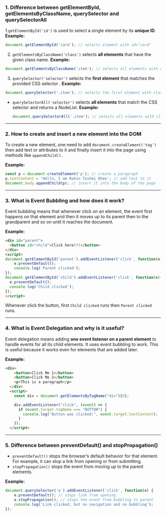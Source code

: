 
### **1. Difference between getElementById, getElementsByClassName, querySelector and querySelectorAll**

1.`getElementById('id')` is used to select a single element by its **unique ID**.
  **Example:**

  ```js
  document.getElementById('card'); // selects element with id="card"
  ```

2. `getElementsByClassName('class')` selects **all elements** that have the given class name. 
  **Example:**

  ```js
  document.getElementsByClassName('item'); // selects all elements with class="item"
  ```

3. `querySelector('selector')` selects the **first element** that matches the provided CSS selector .
  **Example:**

  ```js
  document.querySelector('.item'); // selects the first element with class="item"
  ```

* `querySelectorAll('selector')` selects **all elements** that match the CSS selector and returns a NodeList.
  **Example:**

  ```js
  document.querySelectorAll('.item'); // selects all elements with class="item"
  ```

---

### **2. How to create and insert a new element into the DOM**

To create a new element, one need to add `document.createElement('tag')` then add text or attributes to it and finally insert it into the page using methods like `appendChild()`.

**Example:**

```js
const p = document.createElement('p'); // create a paragraph
p.textContent = 'Hello, I am Rahin Toshmi Ohee'; // add text to it
document.body.appendChild(p); // insert it into the body of the page
```

---

### **3. What is Event Bubbling and how does it work?**

Event bubbling means that whenever click on an element, the event first happens on that element and then it moves up to its parent then to the grandparent and so on until it reaches the document.

**Example:**

```html
<div id="parent">
  <button id="child">Click here!!!</button>
</div>
<script>
document.getElementById('parent').addEventListener('click', function(e){
    e.preventDefault();
    console.log('Parent clicked');
});
document.getElementById('child').addEventListener('click', function(e){
  e.preventDefault();
  console.log('Child clicked');
});
</script>
```

Whenever click the button, first `Child clicked` runs then `Parent clicked` runs.

---

### **4. What is Event Delegation and why is it useful?**

Event delegation means adding **one event listener on a parent element** to handle events for all its child elements. It uses event bubbling to work. This is useful because it works even for elements that are added later.

**Example:**

```html
<div>
    <button>Click Me 1</button>
    <button>Click Me 2</button>
    <p>This is a paragraph</p>
  </div>
  <script>
    const div = document.getElementsByTagName("div")[0];

    div.addEventListener("click", (event) => {
      if (event.target.tagName === "BUTTON") {
        console.log("Button was clicked:", event.target.textContent);
      }
    });
  </script>
```
---

### **5. Difference between preventDefault() and stopPropagation()**

* `preventDefault()` stops the browser’s default behavior for that element. For example, it can stop a link from opening or from submitting.
* `stopPropagation()` stops the event from moving up to the parent elements.

**Example:**

```js
document.querySelector('a').addEventListener('click', function(e) {
    e.preventDefault(); // stops link from opening
    e.stopPropagation(); // stops the event from bubbling to parent
    console.log('Link clicked, but no navigation and no bubbling');
});
```
